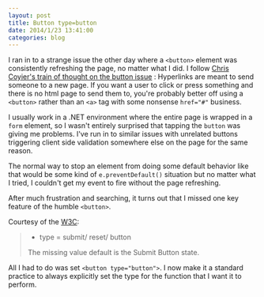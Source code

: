 ```yaml
---
layout: post
title: Button type=button
date: 2014/1/23 13:41:00
categories: blog
---
```


I ran in to a strange issue the other day where a ```<button>``` element was consistently refreshing the page, no matter what I did. I follow [Chris Coyier's train of thought on the button issue](http://css-tricks.com/use-button-element/) : Hyperlinks are meant to send someone to a new page. If you want a user to click or press something and there is no html page to send them to, you're probably better off using a ```<button>``` rather than an ```<a>``` tag with some nonsense ```href="#"``` business.

I usually work in a .NET environment where the entire page is wrapped in a ```form``` element, so I wasn't entirely surprised that tapping the ```button``` was giving me problems. I've run in to similar issues with unrelated buttons triggering client side validation somewhere else on the page for the same reason. 

The normal way to stop an element from doing some default behavior like that would be some kind of ```e.preventDefault()``` situation but no matter what I tried, I couldn't get my event to fire without the page refreshing. 

After much frustration and searching, it turns out that I missed one key feature of the humble ```<button>```.

Courtesy of the [W3C](http://www.w3.org/wiki/HTML/Elements/button#HTML_Attributes):
>* type = submit/ reset/ button
>
>  The missing value default is the Submit Button state. 

All I had to do was set ```<button type="button">```. I now make it a standard practice to always explicitly set the type for the function that I want it to perform.